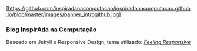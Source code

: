 
[https://github.com/inspiradanacomputacao/inspiradanacomputacao.github.io/blob/master/images/banner_introgithub.jpg]

### Blog InspirAda na Computação
Baseado em Jekyll e Responsive Design, tema utilizado: [*Feeling Responsive*][1]

[1]: https://github.com/Phlow/feeling-responsive
